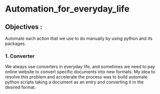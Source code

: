 # Automation_for_everyday_life

## Objectives :
Automate each action that we use to do manually by using python and its packages.

### 1. Converter 
We always use converters in everyday life, and sometimes we need to pay online website to convert specific documents into new formats. My idea to resolve this problem and accelerate the process was to build automate python scripts taking a document as an entry and converting it in the desired format.

